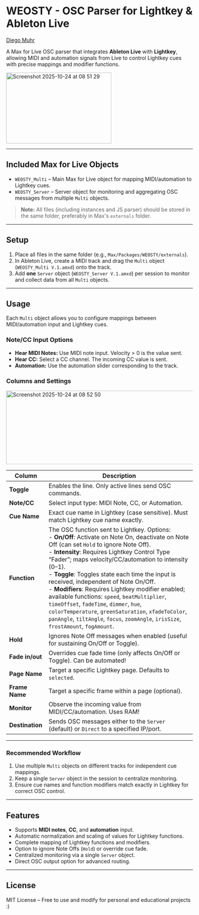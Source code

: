 # WEOSTY - OSC Parser for Lightkey & Ableton Live

[Diego Muhr](https://diegomuhr.com)

A Max for Live OSC parser that integrates **Ableton Live** with **Lightkey**, allowing MIDI and automation signals from Live to control Lightkey cues with precise mappings and modifier functions.

<img width="284" height="191" alt="Screenshot 2025-10-24 at 08 51 29" src="https://github.com/user-attachments/assets/866baf06-c5ce-4a2a-9779-f8a3b30d543a" />

---

## Included Max for Live Objects

- `WEOSTY_Multi` – Main Max for Live object for mapping MIDI/automation to Lightkey cues.  
- `WEOSTY_Server` – Server object for monitoring and aggregating OSC messages from multiple `Multi` objects.  

> **Note:** All files (including instances and JS parser) should be stored in the same folder, preferably in Max's `externals` folder.


---

## Setup

1. Place all files in the same folder (e.g., `Max/Packages/WEOSTY/externals`).  
2. In Ableton Live, create a MIDI track and drag the `Multi` object (`WEOSTY_Multi V.1.amxd`) onto the track.  
3. Add **one** `Server` object (`WEOSTY_Server V.1.amxd`) per session to monitor and collect data from all `Multi` objects.  

---

## Usage

Each `Multi` object allows you to configure mappings between MIDI/automation input and Lightkey cues.

### Note/CC Input Options

- **Hear MIDI Notes:** Use MIDI note input. Velocity > 0 is the value sent.  
- **Hear CC:** Select a CC channel. The incoming CC value is sent.  
- **Automation:** Use the automation slider corresponding to the track.  

### Columns and Settings

<img width="766" height="198" alt="Screenshot 2025-10-24 at 08 52 50" src="https://github.com/user-attachments/assets/2853212e-f23d-43f2-9c76-6126ffad4b4f" />


| Column         | Description |
|----------------|-------------|
| **Toggle**     | Enables the line. Only active lines send OSC commands. |
| **Note/CC**    | Select input type: MIDI Note, CC, or Automation. |
| **Cue Name**   | Exact cue name in Lightkey (case sensitive). Must match Lightkey cue name exactly. |
| **Function**   | The OSC function sent to Lightkey. Options: <br> - **On/Off**: Activate on Note On, deactivate on Note Off (can set `Hold` to ignore Note Off). <br> - **Intensity**: Requires Lightkey Control Type “Fader”; maps velocity/CC/automation to intensity (0–1). <br> - **Toggle**: Toggles state each time the input is received, independent of Note On/Off. <br> - **Modifiers**: Requires Lightkey modifier enabled; available functions: `speed`, `beatMultiplier`, `timeOffset`, `fadeTime`, `dimmer`, `hue`, `colorTemperature`, `greenSaturation`, `xfadeToColor`, `panAngle`, `tiltAngle`, `focus`, `zoomAngle`, `irisSize`, `frostAmount`, `fogAmount`. |
| **Hold**       | Ignores Note Off messages when enabled (useful for sustaining On/Off or Toggle). |
| **Fade in/out**| Overrides cue fade time (only affects On/Off or Toggle). Can be automated! |
| **Page Name**  | Target a specific Lightkey page. Defaults to `selected`. |
| **Frame Name** | Target a specific frame within a page (optional). |
| **Monitor**    | Observe the incoming value from MIDI/CC/automation. Uses RAM!|
| **Destination**| Sends OSC messages either to the `Server` (default) or `Direct` to a specified IP/port. |

---

### Recommended Workflow

1. Use multiple `Multi` objects on different tracks for independent cue mappings.  
2. Keep a single `Server` object in the session to centralize monitoring.  
3. Ensure cue names and function modifiers match exactly in Lightkey for correct OSC control.  

---

## Features

- Supports **MIDI notes**, **CC**, and **automation** input.  
- Automatic normalization and scaling of values for Lightkey functions.  
- Complete mapping of Lightkey functions and modifiers.  
- Option to ignore Note Offs (`Hold`) or override cue fade.  
- Centralized monitoring via a single `Server` object.  
- Direct OSC output option for advanced routing.  

---

## License

MIT License – Free to use and modify for personal and educational projects :)
